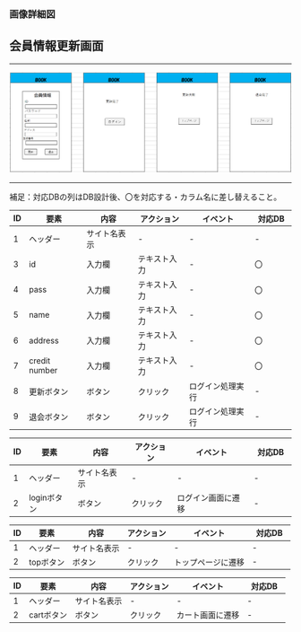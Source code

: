 ### 画像詳細図
## 会員情報更新画面
*****
<img src="src/md/img/kaiinzyouhou.png" width="1000">

*****
補足：対応DBの列はDB設計後、〇を対応する・カラム名に差し替えること。

| ID | 要素 | 内容 | アクション | イベント | 対応DB　|
|----|------|-----|-----------|----------|--------|
|1   |ヘッダー |サイト名表示|-    |-         |-       |
|3   |id    |入力欄 |テキスト入力|-        |〇      |
|4   |pass  |入力欄|テキスト入力|-         |〇      |
|5   |name  |入力欄|テキスト入力|-         |〇      |
|6   |address|入力欄|テキスト入力|-         |〇      |
|7   |credit number |入力欄|テキスト入力|-         |〇      |
|8   |更新ボタン|ボタン|クリック|ログイン処理実行|-|
|9   |退会ボタン|ボタン|クリック|ログイン処理実行|-|

| ID | 要素 | 内容 | アクション | イベント | 対応DB　|
|----|------|-----|-----------|----------|--------|
|1   |ヘッダー |サイト名表示|-    |-         |-       |
|2   |loginボタン|ボタン|クリック|ログイン画面に遷移|-|

| ID | 要素 | 内容 | アクション | イベント | 対応DB　|
|----|------|-----|-----------|----------|--------|
|1   |ヘッダー |サイト名表示|-    |-         |-       |
|2   |topボタン|ボタン|クリック|トップページに遷移|-|

| ID | 要素 | 内容 | アクション | イベント | 対応DB　|
|----|------|-----|-----------|----------|--------|
|1   |ヘッダー |サイト名表示|-    |-         |-       |
|2   |cartボタン|ボタン|クリック|カート画面に遷移|-|

